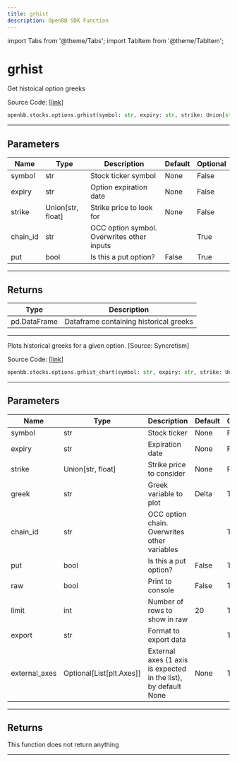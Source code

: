 ```yaml
---
title: grhist
description: OpenBB SDK Function
---
```


import Tabs from '@theme/Tabs';
import TabItem from '@theme/TabItem';

# grhist

<Tabs>
<TabItem value="model" label="Model" default>

Get histoical option greeks

Source Code: [[link](https://github.com/OpenBB-finance/OpenBBTerminal/tree/main/openbb_terminal/stocks/options/screen/syncretism_model.py#L37)]

```python
openbb.stocks.options.grhist(symbol: str, expiry: str, strike: Union[str, float], chain_id: str = "", put: bool = False)
```

---

## Parameters

| Name | Type | Description | Default | Optional |
| ---- | ---- | ----------- | ------- | -------- |
| symbol | str | Stock ticker symbol | None | False |
| expiry | str | Option expiration date | None | False |
| strike | Union[str, float] | Strike price to look for | None | False |
| chain_id | str | OCC option symbol.  Overwrites other inputs |  | True |
| put | bool | Is this a put option? | False | True |


---

## Returns

| Type | Description |
| ---- | ----------- |
| pd.DataFrame | Dataframe containing historical greeks |
---

</TabItem>
<TabItem value="view" label="Chart">

Plots historical greeks for a given option. [Source: Syncretism]

Source Code: [[link](https://github.com/OpenBB-finance/OpenBBTerminal/tree/main/openbb_terminal/stocks/options/screen/syncretism_view.py#L107)]

```python
openbb.stocks.options.grhist_chart(symbol: str, expiry: str, strike: Union[float, str], greek: str = "Delta", chain_id: str = "", put: bool = False, raw: bool = False, limit: Union[int, str] = 20, export: str = "", external_axes: Optional[List[matplotlib.axes._axes.Axes]] = None)
```

---

## Parameters

| Name | Type | Description | Default | Optional |
| ---- | ---- | ----------- | ------- | -------- |
| symbol | str | Stock ticker | None | False |
| expiry | str | Expiration date | None | False |
| strike | Union[str, float] | Strike price to consider | None | False |
| greek | str | Greek variable to plot | Delta | True |
| chain_id | str | OCC option chain.  Overwrites other variables |  | True |
| put | bool | Is this a put option? | False | True |
| raw | bool | Print to console | False | True |
| limit | int | Number of rows to show in raw | 20 | True |
| export | str | Format to export data |  | True |
| external_axes | Optional[List[plt.Axes]] | External axes (1 axis is expected in the list), by default None | None | True |


---

## Returns

This function does not return anything

---

</TabItem>
</Tabs>
